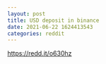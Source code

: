 ```yaml
--- 
layout: post 
title: USD deposit in binance 
date: 2021-06-22 1624413543 
categories: reddit 
--- 
```

https://redd.it/o630hz